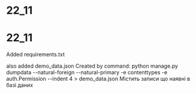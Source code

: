 # 22_11
# 22_11
Added requirements.txt

also added demo_data.json
Created by command: python manage.py dumpdata --natural-foreign --natural-primary -e contenttypes -e auth.Permission --indent 4 > demo_data.json
Містить записи що наявні в базі даних
